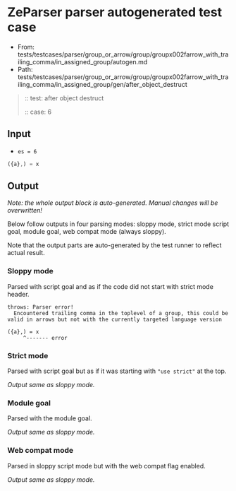 # ZeParser parser autogenerated test case

- From: tests/testcases/parser/group_or_arrow/group/groupx002farrow_with_trailing_comma/in_assigned_group/autogen.md
- Path: tests/testcases/parser/group_or_arrow/group/groupx002farrow_with_trailing_comma/in_assigned_group/gen/after_object_destruct

> :: test: after object destruct
>
> :: case: 6

## Input

- `es = 6`

`````js
({a},) = x
`````

## Output

_Note: the whole output block is auto-generated. Manual changes will be overwritten!_

Below follow outputs in four parsing modes: sloppy mode, strict mode script goal, module goal, web compat mode (always sloppy).

Note that the output parts are auto-generated by the test runner to reflect actual result.

### Sloppy mode

Parsed with script goal and as if the code did not start with strict mode header.

`````
throws: Parser error!
  Encountered trailing comma in the toplevel of a group, this could be valid in arrows but not with the currently targeted language version

({a},) = x
     ^------- error
`````

### Strict mode

Parsed with script goal but as if it was starting with `"use strict"` at the top.

_Output same as sloppy mode._

### Module goal

Parsed with the module goal.

_Output same as sloppy mode._

### Web compat mode

Parsed in sloppy script mode but with the web compat flag enabled.

_Output same as sloppy mode._
